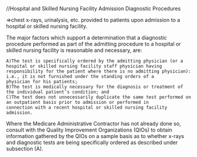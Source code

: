 //Hospital and Skilled Nursing Facility Admission Diagnostic Procedures

=>chest x-rays, urinalysis, etc. provided to patients upon admission to a hospital or skilled nursing facility.

The major factors which support a determination that a diagnostic procedure performed as part of the admitting procedure to a hospital or skilled nursing facility is reasonable and necessary, are:

	A)The test is specifically ordered by the admitting physician (or a hospital or skilled nursing facility staff physician having 		responsibility for the patient where there is no admitting physician): i.e., it is not furnished under the standing orders of a 		physician for his patients;
	B)The test is medically necessary for the diagnosis or treatment of the individual patient’s condition; and
	C)The test does not unnecessarily duplicate the same test performed on an outpatient basis prior to admission or performed in 			connection with a recent hospital or skilled nursing facility admission.

Where the Medicare Administrative Contractor has not already done so, consult with the Quality Improvement Organizations (QIOs) to obtain information gathered by the QIOs on a sample basis as to whether x-rays and diagnostic tests are being specifically ordered as described under subsection (A).


